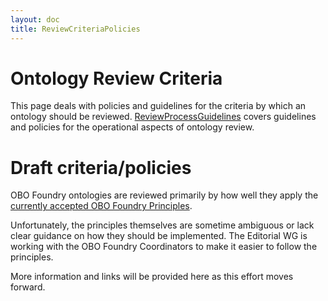 ```yaml
---
layout: doc
title: ReviewCriteriaPolicies
---
```


# Ontology Review Criteria #

This page deals with policies and guidelines for the criteria by which an ontology should be reviewed. [ReviewProcessGuidelines](/docs/ReviewProcessGuidelines.html) covers guidelines and policies for the operational aspects of ontology review.


# Draft criteria/policies #

OBO Foundry ontologies are reviewed primarily by how well they apply the [currently accepted OBO Foundry Principles](http://www.obofoundry.org/wiki/index.php/Category:Accepted).

Unfortunately, the principles themselves are sometime ambiguous or lack clear guidance on how they should be implemented. The Editorial WG is working with the OBO Foundry Coordinators to make it easier to follow the principles.

More information and links will be provided here as this effort moves forward.
